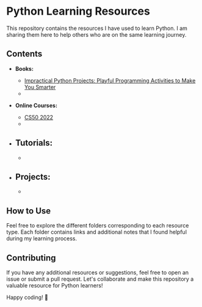 # Python Learning Resources

This repository contains the resources I have used to learn Python. I am sharing them here to help others who are on the same learning journey.

## Contents

- **Books:**
  - [Impractical Python Projects: Playful Programming Activities to Make You Smarter](https://nostarch.com/impracticalpythonprojects)
  -

- **Online Courses:**
  - [CS50 2022](https://cs50.harvard.edu/python/2022/)
  -

- **Tutorials:**
  - 
  - 
- **Projects:**
  - 
  - 


## How to Use

Feel free to explore the different folders corresponding to each resource type. Each folder contains links and additional notes that I found helpful during my learning process.

## Contributing

If you have any additional resources or suggestions, feel free to open an issue or submit a pull request. Let's collaborate and make this repository a valuable resource for Python learners!

Happy coding! 🐍
